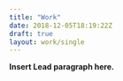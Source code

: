 ```yaml
---
title: "Work"
date: 2018-12-05T18:19:22Z
draft: true
layout: work/single
---
```


**Insert Lead paragraph here.**